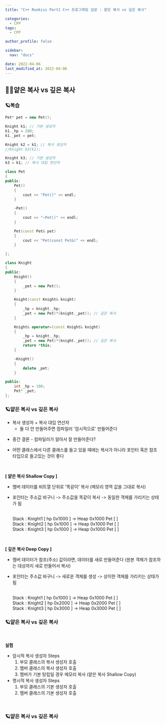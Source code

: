 ```yaml
---
title: "C++ Rookiss Part1 C++ 프로그래밍 입문 : 얕은 복사 vs 깊은 복사"

categories:
  - CPP
tags:
  - CPP

author_profile: false

sidebar:
  nav: "docs"

date: 2022-04-06
last_modified_at: 2022-04-06
---
```



## 🙇‍♀️얕은 복사 vs 깊은 복사


### 🪐복습


```cpp
Pet* pet = new Pet();

Knight k1; // 기본 생성자
k1._hp = 200;
k1._pet = pet;

Knight k2 = k1; // 복사 생성자
//Knight k3(k1);

Knight k3; // 기본 생성자
k3 = k1; // 복사 대입 연산자
```


```cpp
class Pet
{
public:
	Pet()
	{
		cout << "Pet()" << endl;
	}

	~Pet()
	{
		cout << "~Pet()" << endl;
	}

	Pet(const Pet& pet)
	{
		cout << "Pet(const Pet&)" << endl;
	}

};
```


```cpp
class Knight
{
public:
	Knight()
	{
		_pet = new Pet();
	}

	Knight(const Knight& knight)
	{
		_hp = knight._hp;
		_pet = new Pet(*(knight._pet)); // 깊은 복사
	}

	Knight& operator=(const Knight& knight)
	{
		_hp = knight._hp;
		_pet = new Pet(*(knight._pet)); // 깊은 복사
		return *this;
	}

	~Knight()
	{
		delete _pet;
	}

public:
	int _hp = 100;
	Pet* _pet;
};
```



### 🪐얕은 복사 vs 깊은 복사



* 복사 생성자 + 복사 대입 연산자
     - 둘 다 안 만들어주면 컴파일러 '암시적으로' 만들어준다

- 중간 결론 - 컴파일러가 알아서 잘 만들어준다?

* 어떤 클래스에서 다른 클래스를 들고 있을 때에는 복사가 아니라 포인터 혹은 참조 타입으로 들고있는 것이 좋다

<br>

**[ 얕은 복사 Shallow Copy ]**
* 멤버 데이터를 비트열 단위로 '똑같이' 복사 (메모리 영역 값을 그대로 복사)
* 포인터는 주소값 바구니 -> 주소값을 똑같이 복사 -> 동일한 객체를 가리키는 상태가 됨

    <br>Stack : Knight1 [ hp 0x1000 ] -> Heap 0x1000 Pet [  ]
    <br>Stack : Knight2 [ hp 0x1000 ] -> Heap 0x1000 Pet [  ]
    <br>Stack : Knight3 [ hp 0x1000 ] -> Heap 0x1000 Pet [  ]

<br>

**[ 깊은 복사 Deep Copy ]**
* 멤버 데이터가 참조(주소) 값이라면, 데이터를 새로 만들어준다 (원본 객체가 참조하는 대상까지 새로 만들어서 복사)
* 포인터는 주소값 바구니 -> 새로운 객체를 생성 -> 상이한 객체를 가리키는 상태가 됨

    <br>Stack : Knight1 [ hp 0x1000 ] -> Heap 0x1000 Pet [  ]
    <br>Stack : Knight2 [ hp 0x2000 ] -> Heap 0x2000 Pet [  ]
    <br>Stack : Knight3 [ hp 0x3000 ] -> Heap 0x3000 Pet [  ]


### 🪐얕은 복사 vs 깊은 복사

<br>

**실험**
- 암시적 복사 생성자 Steps
    1. 부모 클래스의 복사 생성자 호출
    2. 멤버 클래스의 복사 생성자 호출
    3. 멤버가 기본 탕립일 경우 메모리 복사 (얕은 복사 Shallow Copy)
- 명시적 복사 생성자 Steps
    1. 부모 클래스의 기본 생성자 호출
    2. 멤버 클래스의 기본 생성자 호출


<br>

### 🪐얕은 복사 vs 깊은 복사


